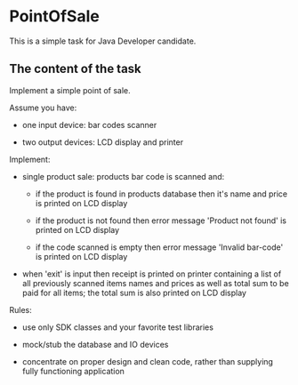 # PointOfSale

This is a simple task for Java Developer candidate.

## The content of the task

Implement a simple point of sale.

Assume you have:

- one input device: bar codes scanner

- two output devices: LCD display and printer

Implement:

- single product sale: products bar code is scanned and:

  - if the product is found in products database then it's name and price is printed on LCD display

  - if the product is not found then error message 'Product not found' is printed on LCD display

  - if the code scanned is empty then error message 'Invalid bar-code' is printed on LCD display

- when 'exit' is input then receipt is printed on printer containing a list of all previously scanned items names and prices as well as total sum to be paid for all items; the total sum is also printed on LCD display

Rules:

- use only SDK classes and your favorite test libraries

- mock/stub the database and IO devices

- concentrate on proper design and clean code, rather than supplying fully functioning application
